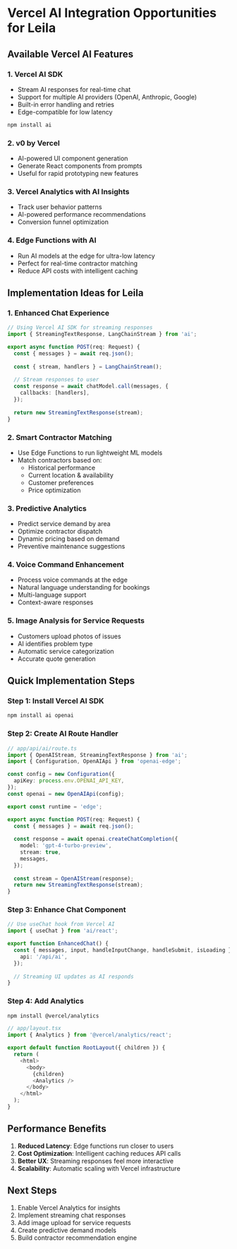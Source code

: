 # Vercel AI Integration Opportunities for Leila

## Available Vercel AI Features

### 1. **Vercel AI SDK**
- Stream AI responses for real-time chat
- Support for multiple AI providers (OpenAI, Anthropic, Google)
- Built-in error handling and retries
- Edge-compatible for low latency

```bash
npm install ai
```

### 2. **v0 by Vercel** 
- AI-powered UI component generation
- Generate React components from prompts
- Useful for rapid prototyping new features

### 3. **Vercel Analytics with AI Insights**
- Track user behavior patterns
- AI-powered performance recommendations
- Conversion funnel optimization

### 4. **Edge Functions with AI**
- Run AI models at the edge for ultra-low latency
- Perfect for real-time contractor matching
- Reduce API costs with intelligent caching

## Implementation Ideas for Leila

### 1. **Enhanced Chat Experience**
```typescript
// Using Vercel AI SDK for streaming responses
import { StreamingTextResponse, LangChainStream } from 'ai';

export async function POST(req: Request) {
  const { messages } = await req.json();
  
  const { stream, handlers } = LangChainStream();
  
  // Stream responses to user
  const response = await chatModel.call(messages, {
    callbacks: [handlers],
  });
  
  return new StreamingTextResponse(stream);
}
```

### 2. **Smart Contractor Matching**
- Use Edge Functions to run lightweight ML models
- Match contractors based on:
  - Historical performance
  - Current location & availability
  - Customer preferences
  - Price optimization

### 3. **Predictive Analytics**
- Predict service demand by area
- Optimize contractor dispatch
- Dynamic pricing based on demand
- Preventive maintenance suggestions

### 4. **Voice Command Enhancement**
- Process voice commands at the edge
- Natural language understanding for bookings
- Multi-language support
- Context-aware responses

### 5. **Image Analysis for Service Requests**
- Customers upload photos of issues
- AI identifies problem type
- Automatic service categorization
- Accurate quote generation

## Quick Implementation Steps

### Step 1: Install Vercel AI SDK
```bash
npm install ai openai
```

### Step 2: Create AI Route Handler
```typescript
// app/api/ai/route.ts
import { OpenAIStream, StreamingTextResponse } from 'ai';
import { Configuration, OpenAIApi } from 'openai-edge';

const config = new Configuration({
  apiKey: process.env.OPENAI_API_KEY,
});
const openai = new OpenAIApi(config);

export const runtime = 'edge';

export async function POST(req: Request) {
  const { messages } = await req.json();
  
  const response = await openai.createChatCompletion({
    model: 'gpt-4-turbo-preview',
    stream: true,
    messages,
  });
  
  const stream = OpenAIStream(response);
  return new StreamingTextResponse(stream);
}
```

### Step 3: Enhance Chat Component
```typescript
// Use useChat hook from Vercel AI
import { useChat } from 'ai/react';

export function EnhancedChat() {
  const { messages, input, handleInputChange, handleSubmit, isLoading } = useChat({
    api: '/api/ai',
  });
  
  // Streaming UI updates as AI responds
}
```

### Step 4: Add Analytics
```bash
npm install @vercel/analytics
```

```typescript
// app/layout.tsx
import { Analytics } from '@vercel/analytics/react';

export default function RootLayout({ children }) {
  return (
    <html>
      <body>
        {children}
        <Analytics />
      </body>
    </html>
  );
}
```

## Performance Benefits

1. **Reduced Latency**: Edge functions run closer to users
2. **Cost Optimization**: Intelligent caching reduces API calls
3. **Better UX**: Streaming responses feel more interactive
4. **Scalability**: Automatic scaling with Vercel infrastructure

## Next Steps

1. Enable Vercel Analytics for insights
2. Implement streaming chat responses
3. Add image upload for service requests
4. Create predictive demand models
5. Build contractor recommendation engine